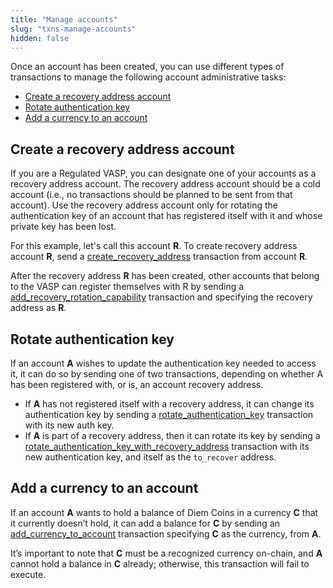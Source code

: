 ```yaml
---
title: "Manage accounts"
slug: "txns-manage-accounts"
hidden: false
---
```

Once an account has been created, you can use different types of transactions to manage the following account administrative tasks:
* [Create a recovery address account](/transactions/txns-types/txns-manage-accounts#create-a-recovery-address-account)
* [Rotate authentication key](/transactions/txns-types/txns-manage-accounts#rotate-authentication-key)
* [Add a currency to an account](/transactions/txns-types/txns-manage-accounts#add-a-currency-to-an-account)

## Create a recovery address account

If you are a Regulated VASP, you can designate one of your accounts as a recovery address account. The recovery address account should be a cold account (i.e., no transactions should be planned to be sent from that account). Use the recovery address account only for rotating the authentication key of an account that has registered itself with it and whose private key has been lost.

For this example, let's call this account **R**. To create recovery address account **R**, send a [create_recovery_address](https://github.com/diem/diem/blob/main/aptos-move/diem-framework/script_documentation/script_documentation.md#function-create_recovery_address) transaction from account **R**.

After the recovery address **R** has been created, other accounts that belong to the VASP can register themselves with R by sending a [add_recovery_rotation_capability](https://github.com/diem/diem/blob/main/aptos-move/diem-framework/script_documentation/script_documentation.md#function-add_recovery_rotation_capability) transaction and specifying the recovery address as **R**.


## Rotate authentication key

If an account **A** wishes to update the authentication key needed to access it, it can do so by sending one of two transactions, depending on whether A has been registered with, or is, an account recovery address.

* If **A** has not registered itself with a recovery address, it can change its authentication key by sending a [rotate_authentication_key](https://github.com/diem/diem/blob/main/aptos-move/diem-framework/script_documentation/script_documentation.md#function-rotate_authentication_key) transaction with its new auth key.
* If **A** is part of a recovery address, then it can rotate its key by sending a [rotate_authentication_key_with_recovery_address](https://github.com/diem/diem/blob/main/aptos-move/diem-framework/script_documentation/script_documentation.md#function-rotate_authentication_key_with_recovery_address) transaction with its new authentication key, and itself as the `to_recover` address.


## Add a currency to an account

If an account **A** wants to hold a balance of Diem Coins in a currency **C** that it currently doesn’t hold, it can add a balance for **C** by sending an [add_currency_to_account](https://github.com/diem/diem/blob/main/aptos-move/diem-framework/script_documentation/script_documentation.md#0x1_AccountAdministrationScripts_add_currency_to_account) transaction specifying **C** as the currency, from **A**.

It’s important to note that **C** must be a recognized currency on-chain, and **A** cannot hold a balance in **C** already; otherwise, this transaction will fail to execute.
